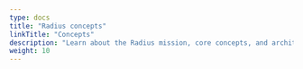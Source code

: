 ```yaml
---
type: docs
title: "Radius concepts"
linkTitle: "Concepts"
description: "Learn about the Radius mission, core concepts, and architecture"
weight: 10
---
```


